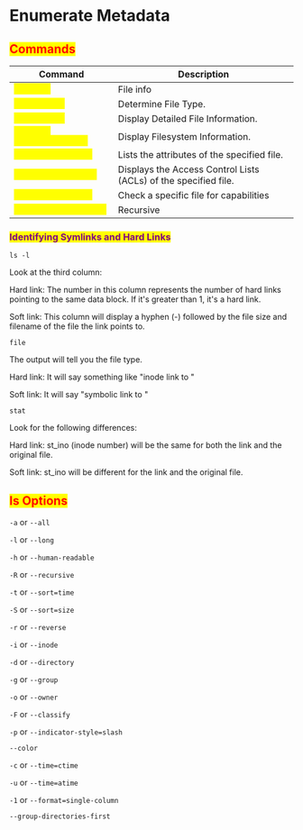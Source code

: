 # Enumerate Metadata

## <mark style="color:red;">Commands</mark>

| Command | Description |
| -------------------------- | --------------------------------------------------------------- |
| <mark style="color:yellow;">`ls -lisa`</mark>                 | File info                                                       |
| <mark style="color:yellow;">`file [file]`</mark>              | Determine File Type.                                            |
| <mark style="color:yellow;">`stat [file]`</mark>              | Display Detailed File Information.                              |
| <mark style="color:yellow;">`statvfs [directory_path]`</mark> | Display Filesystem Information.                                 |
| <mark style="color:yellow;">`lsattr [filename]`</mark>        | Lists the attributes of the specified file.                     |
| <mark style="color:yellow;">`getfacl [filename]`</mark>       | Displays the Access Control Lists (ACLs) of the specified file. |
| <mark style="color:yellow;">`getcap [filepath]`</mark>        | Check a specific file for capabilities                          |
| <mark style="color:yellow;">`getcap -r [filepath]`</mark>     | Recursive                                                       |



### <mark style="color:purple;">Identifying Symlinks and Hard Links</mark>

`ls -l`

Look at the third column:

Hard link: The number in this column represents the number of hard links pointing to the same data block. If it's greater than 1, it's a hard link.

Soft link: This column will display a hyphen (-) followed by the file size and filename of the file the link points to.

`file`

The output will tell you the file type.

Hard link: It will say something like "inode link to "

Soft link: It will say "symbolic link to "

`stat`

Look for the following differences:

Hard link: st\_ino (inode number) will be the same for both the link and the original file.

Soft link: st\_ino will be different for the link and the original file.



## <mark style="color:red;">ls Options</mark>

`-a` or `--all`

`-l` or `--long`

`-h` or `--human-readable`

`-R` or `--recursive`

`-t` or `--sort=time`

`-S` or `--sort=size`

`-r` or `--reverse`

`-i` or `--inode`

`-d` or `--directory`

`-g` or `--group`

`-o` or `--owner`

`-F` or `--classify`

`-p` or `--indicator-style=slash`

`--color`&#x20;

`-c` or `--time=ctime`

`-u` or `--time=atime`

`-1` or `--format=single-column`

`--group-directories-first`
